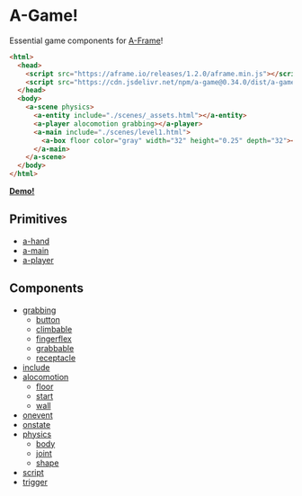 # A-Game!

Essential game components for [A-Frame](https://aframe.io/)!

```html
<html>
  <head>
    <script src="https://aframe.io/releases/1.2.0/aframe.min.js"></script>
    <script src="https://cdn.jsdelivr.net/npm/a-game@0.34.0/dist/a-game.min.js"></script>
  </head>
  <body>
    <a-scene physics>
      <a-entity include="./scenes/_assets.html"></a-entity>
      <a-player alocomotion grabbing></a-player>
      <a-main include="./scenes/level1.html">
        <a-box floor color="gray" width="32" height="0.25" depth="32"></a-box>
      </a-main>
    </a-scene>
  </body>
</html>
```

**[Demo!](https://a-game-demo.glitch.me)**


## Primitives

 - [a-hand](./src/primitives/a-hand.md)
 - [a-main](./src/primitives/a-main.md)
 - [a-player](./src/primitives/a-player.md)


## Components

 - [grabbing](./src/components/grabbing.md)
   - [button](./src/components/grabbing/button.md)
   - [climbable](./src/components/grabbing/climbable.md)
   - [fingerflex](./src/components/grabbing/fingerflex.md)
   - [grabbable](./src/components/grabbing/grabbable.md)
   - [receptacle](./src/components/grabbing/receptacle.md)
 - [include](./src/components/include.md)
 - [alocomotion](./src/components/alocomotion.md)
   - [floor](./src/components/alocomotion/floor.md)
   - [start](./src/components/alocomotion/start.md)
   - [wall](./src/components/alocomotion/wall.md)
 - [onevent](./src/components/onevent.md)
 - [onstate](./src/components/onstate.md)
 - [physics](./src/components/physics.md)
   - [body](./src/components/physics/body.md)
   - [joint](./src/components/physics/joint.md)
   - [shape](./src/components/physics/shape.md)
 - [script](./src/components/script.md)
 - [trigger](./src/components/trigger.md)
 
